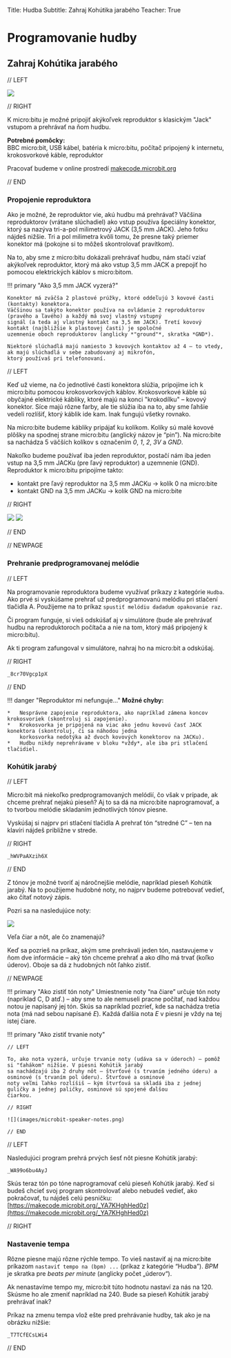 Title:   Hudba
Subtitle:    Zahraj Kohútika jarabého
Teacher:	True

# Programovanie hudby
## Zahraj Kohútika jarabého

// LEFT

![](images/microbit-speaker.png)

// RIGHT

<div markdown="1" class="lection-desc">
K micro:bitu je možné pripojiť akýkoľvek reproduktor s klasickým "Jack" vstupom a prehrávať na ňom hudbu.
</div>


**Potrebné pomôcky:**  
BBC micro:bit, USB kábel, batéria k micro:bitu, počítač pripojený k internetu, krokosvorkové káble, reproduktor

Pracovať budeme v online prostredí [makecode.microbit.org](https://makecode.microbit.org/)

// END

### Propojenie reproduktora

Ako je možné, že reproduktor vie, akú hudbu má prehrávať? Väčšina reproduktorov
(vrátane slúchadiel) ako vstup používa špeciálny konektor, ktorý sa nazýva tri-a-pol milimetrový JACK (3,5 mm JACK).
Jeho fotku nájdeš nižšie.
Tri a pol milimetra kvôli tomu, že presne taký priemer konektor má (pokojne si to môžeš skontrolovať pravítkom).

Na to, aby sme z micro:bitu dokázali prehrávať hudbu, nám stačí vziať akýkoľvek reproduktor, ktorý má ako vstup
3,5 mm JACK a prepojiť ho pomocou elektrických káblov s micro:bitom.

!!! primary "Ako 3,5 mm JACK vyzerá?"
    
	Konektor má zväčša 2 plastové prúžky, ktoré oddeľujú 3 kovové časti (kontakty) konektora.
	Väčšinou sa takýto konektor používa na ovládanie 2 reproduktorov (pravého a ľavého) a každý má svoj vlastný vstupný
	signál (a teda aj vlastný kontakt na 3,5 mm JACK). Tretí kovový kontakt (najbližšie k plastovej časti) je spoločné
	uzemnenie oboch reproduktorov (anglicky *"ground"*, skratka *GND*).

	Niektoré slúchadlá majú namiesto 3 kovových kontaktov až 4 – to vtedy, ak majú slúchadlá v sebe zabudovaný aj mikrofón,
	ktorý používaš pri telefonovaní.


// LEFT

Keď už vieme, na čo jednotlivé časti konektora slúžia, pripojíme ich k micro:bitu pomocou krokosvorkových káblov.
Krokosvorkové káble sú obyčajné elektrické kábliky, ktoré majú na konci "krokodílku" – kovový konektor. Síce majú
rôzne farby, ale tie slúžia iba na to, aby sme ľahšie vedeli rozlíšiť, ktorý káblik ide kam. Inak fungujú všetky rovnako.

Na micro:bite budeme kábliky pripájať ku kolíkom. Kolíky sú malé kovové plôšky na spodnej strane micro:bitu
(anglický názov je “pin”). Na micro:bite sa nachádza 5 väčších kolíkov s označením *0*, *1*, *2*, *3V* a *GND*.

Nakoľko budeme používať iba jeden reproduktor, postačí nám iba jeden vstup na 3,5 mm JACKu (pre ľavý reproduktor)
a uzemnenie (GND). Reproduktor k micro:bitu pripojíme takto:

*   kontakt pre ľavý reproduktor na 3,5 mm JACKu  -> kolík 0 na micro:bite
*   kontakt GND na 3,5 mm JACKu -> kolík GND na micro:bite

 
// RIGHT

![](images/microbit-speaker-jack-desc.png)
![](images/microbit-speaker.png)


// END


// NEWPAGE

### Prehranie predprogramovanej melódie


// LEFT

Na programovanie reproduktora budeme využívať príkazy z kategórie `Hudba`. Ako prvé si vyskúšame prehrať už
predprogramovanú melódiu pri stlačení tlačidla A. Použijeme na to príkaz `spustiť melódiu dadadum opakovanie raz`.

Či program funguje, si vieš odskúšať aj v simulátore (bude ale prehrávať hudbu na reproduktoroch počítača a nie na tom, ktorý
máš pripojený k micro:bitu).

Ak ti program zafungoval v simulátore, nahraj ho na micro:bit a odskúšaj.

// RIGHT

```makecode
_8cr70Vgcp1pX
```

// END

!!! danger "Reproduktor mi nefunguje..."
    **Možné chyby:**
    
    *   Nesprávne zapojenie reproduktora, ako napríklad zámena koncov krokosvoriek (skontroluj si zapojenie).
    *   Krokosvorka je pripojená na viac ako jednu kovovú časť JACK konektora (skontroluj, či sa náhodou jedna
        korkosvorka nedotýka až dvoch kovových konektorov na JACKu).
    *   Hudbu nikdy neprehrávame v bloku *vždy*, ale iba pri stlačení tlačidiel.


### Kohútik jarabý
// LEFT

Micro:bit má niekoľko predprogramovaných melódií, čo však v prípade, ak chceme prehrať nejakú pieseň? Aj to sa dá na micro:bite
naprogramovať, a to tvorbou melódie skladaním jednotlivých tónov piesne.

Vyskúšaj si najprv pri stlačení tlačidla A prehrať tón “stredné C” – ten na klavíri nájdeš približne v strede.

// RIGHT

```makecode
_hWVPaAXzih6X
```

// END

Z tónov je možné tvoriť aj náročnejšie melódie, napríklad pieseň Kohútik jarabý.
Na to použijeme hudobné noty, no najprv budeme potrebovať vedieť, ako čítať notový zápis.

Pozri sa na nasledujúce noty:

![](images/microbit-speaker-kohutik.png)

Veľa čiar a nôt, ale čo znamenajú?

Keď sa pozrieš na príkaz, akým sme prehrávali jeden tón, nastavujeme v ňom dve informácie – aký tón chceme prehrať
a ako dlho má trvať (koľko úderov). Oboje sa dá z hudobných nôt ľahko zistiť.

// NEWPAGE

!!! primary "Ako zistiť tón noty" 
	Umiestnenie noty “na čiare” určuje tón noty (napríklad C, D atď.) – aby sme to ale nemuseli pracne počítať, nad každou
	notou je napísaný jej tón. Skús sa napríklad pozrieť, kde sa nachádza tretia nota (má nad sebou napísané *E*). Každá
	ďalšia nota *E* v piesni je vždy na tej istej čiare.

!!! primary "Ako zistiť trvanie noty"
	
	// LEFT
	
	To, ako nota vyzerá, určuje trvanie noty (udáva sa v úderoch) – pomôž si "ťahákom" nižšie. V piesni Kohútik jarabý
	sa nachádzajú iba 2 druhy nôt – štvrťové (s trvaním jedného úderu) a osminové (s trvaním pol úderu). Štvrťové a osminové
	noty veľmi ľahko rozlíšiš – kým štvrťová sa skladá iba z jednej guličky a jednej paličky, osminové sú spojené ďalšou
	čiarkou.

	// RIGHT

	![](images/microbit-speaker-notes.png)

	// END


// LEFT

Nasledujúci program prehrá prvých šesť nôt piesne Kohútik jarabý:

```makecode
_WA99o6bu4AyJ
```

Skús teraz tón po tóne naprogramovať celú pieseň Kohútik jarabý. Keď si budeš chcieť svoj program skontrolovať alebo
nebudeš vedieť, ako pokračovať, tu nájdeš celú pesničku:
[https://makecode.microbit.org/_YA7KHghHed0z](https://makecode.microbit.org/_YA7KHghHed0z)

// RIGHT

### Nastavenie tempa

Rôzne piesne majú rôzne rýchle tempo. To vieš nastaviť aj na micro:bite príkazom `nastaviť tempo na (bpm) ...`
(príkaz z kategórie “Hudba”). *BPM* je skratka pre *beats per minute* (anglicky počet „úderov“).

Ak nenastavíme tempo my, micro:bit túto hodnotu nastaví za nás na 120. Skúsme ho ale zmeniť napríklad na 240. Bude sa
pieseň Kohútik jarabý prehrávať inak?

Príkaz na zmenu tempa vlož ešte pred prehrávanie hudby, tak ako je na obrázku nižšie: 

```makecode
_T7TCfECsLWi4
``` 

// END
